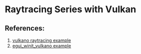 # Raytracing Series with Vulkan

## References:
1. [vulkano raytracing example](https://github.com/vulkano-rs/vulkano/tree/0.35.X/examples/ray-tracing-auto)
2. [egui_winit_vulkano example](https://github.com/hakolao/egui_winit_vulkano/blob/master/examples/wholesome/main.rs)



